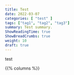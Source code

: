 ```yaml
---
title: Test
date: 2022-03-07
categories: [ "test" ]
tags: ["tag1", "tag2", "tag3"]
summary: Test summary.
ShowReadingTime: true
ShowBreadCrumbs: true
weight: 10
draft: true
---
```


test


{{% columns %}}



